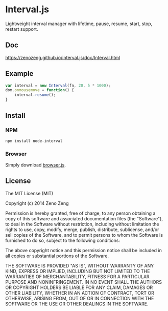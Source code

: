 # Interval.js

Lightweight interval manager with lifetime, pause, resume, start, stop, restart support.

## Doc

https://zenozeng.github.io/interval.js/doc/Interval.html

## Example

```javascript
var interval = new Interval(fn, 20, 5 * 1000);
dom.onmousemove = function() {
    interval.resume();
}
```

## Install

### NPM

```
npm install node-interval
```

### Browser

Simply download [browser.js](https://raw.githubusercontent.com/zenozeng/interval.js/master/browser.js).

## License

The MIT License (MIT)

Copyright (c) 2014 Zeno Zeng

Permission is hereby granted, free of charge, to any person obtaining a copy
of this software and associated documentation files (the "Software"), to deal
in the Software without restriction, including without limitation the rights
to use, copy, modify, merge, publish, distribute, sublicense, and/or sell
copies of the Software, and to permit persons to whom the Software is
furnished to do so, subject to the following conditions:

The above copyright notice and this permission notice shall be included in all
copies or substantial portions of the Software.

THE SOFTWARE IS PROVIDED "AS IS", WITHOUT WARRANTY OF ANY KIND, EXPRESS OR
IMPLIED, INCLUDING BUT NOT LIMITED TO THE WARRANTIES OF MERCHANTABILITY,
FITNESS FOR A PARTICULAR PURPOSE AND NONINFRINGEMENT. IN NO EVENT SHALL THE
AUTHORS OR COPYRIGHT HOLDERS BE LIABLE FOR ANY CLAIM, DAMAGES OR OTHER
LIABILITY, WHETHER IN AN ACTION OF CONTRACT, TORT OR OTHERWISE, ARISING FROM,
OUT OF OR IN CONNECTION WITH THE SOFTWARE OR THE USE OR OTHER DEALINGS IN THE
SOFTWARE.
